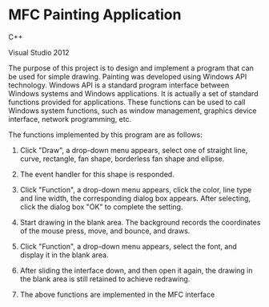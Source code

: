 # MFC Painting Application

C++

Visual Studio 2012

The purpose of this project is to design and implement a program that can be used for simple drawing. Painting was developed using Windows API technology. Windows API is a standard program interface between Windows systems and Windows applications. It is actually a set of standard functions provided for applications. These functions can be used to call Windows system functions, such as window management, graphics device interface, network programming, etc.

The functions implemented by this program are as follows:

1. Click "Draw", a drop-down menu appears, select one of straight line, curve, rectangle, fan shape, borderless fan shape and ellipse.

2. The event handler for this shape is responded.

3. Click "Function", a drop-down menu appears, click the color, line type and line width, the corresponding dialog box appears. After selecting, click the dialog box "OK" to complete the setting.

4. Start drawing in the blank area. The background records the coordinates of the mouse press, move, and bounce, and draws.

5. Click "Function", a drop-down menu appears, select the font, and display it in the blank area.

6. After sliding the interface down, and then open it again, the drawing in the blank area is still retained to achieve redrawing.

7. The above functions are implemented in the MFC interface
